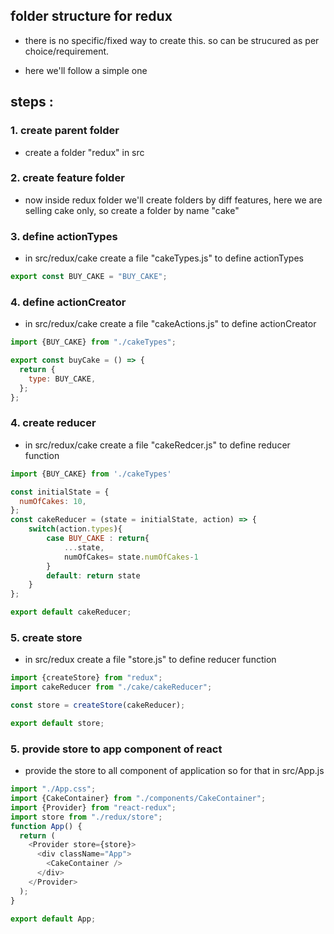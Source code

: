 ## folder structure for redux

- there is no specific/fixed way to create this. so can be strucured as per choice/requirement.

- here we'll follow a simple one

## steps :

### 1. create parent folder

- create a folder "redux" in src

### 2. create feature folder

- now inside redux folder we'll create folders by diff features, here we are selling cake only, so create a folder by name "cake"

### 3. define actionTypes

- in src/redux/cake create a file "cakeTypes.js" to define actionTypes

```js
export const BUY_CAKE = "BUY_CAKE";
```

### 4. define actionCreator

- in src/redux/cake create a file "cakeActions.js" to define actionCreator

```js
import {BUY_CAKE} from "./cakeTypes";

export const buyCake = () => {
  return {
    type: BUY_CAKE,
  };
};
```

### 4. create reducer

- in src/redux/cake create a file "cakeRedcer.js" to define reducer function

```js
import {BUY_CAKE} from './cakeTypes'

const initialState = {
  numOfCakes: 10,
};
const cakeReducer = (state = initialState, action) => {
    switch(action.types){
        case BUY_CAKE : return{
            ...state,
            numOfCakes= state.numOfCakes-1
        }
        default: return state
    }
};

export default cakeReducer;
```

### 5. create store

- in src/redux create a file "store.js" to define reducer function

```js
import {createStore} from "redux";
import cakeReducer from "./cake/cakeReducer";

const store = createStore(cakeReducer);

export default store;
```

### 5. provide store to app component of react

- provide the store to all component of application so for that in src/App.js

```js
import "./App.css";
import {CakeContainer} from "./components/CakeContainer";
import {Provider} from "react-redux";
import store from "./redux/store";
function App() {
  return (
    <Provider store={store}>
      <div className="App">
        <CakeContainer />
      </div>
    </Provider>
  );
}

export default App;
```
